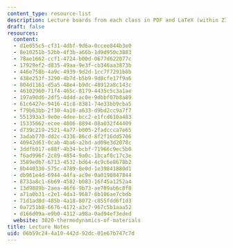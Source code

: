 ```yaml
---
content_type: resource-list
description: Lecture boards from each class in PDF and LaTeX (within ZIP) format
draft: false
resources:
  content:
  - d1e055c5-cf31-4dbf-9d6a-0ccee044b3e0
  - 8e10251b-52bb-4f3b-a66b-1d9d950c3883
  - 78ae1662-ccf1-4724-b00d-0677d622077c
  - 17929ef2-d835-49aa-9e3f-cb346aa3873b
  - 446e758b-4a9c-4939-9d2d-1cc7f7291b8b
  - 438e253f-3290-4b7d-b5b9-9d8cfe17f9a6
  - 804d1161-d5a5-48e4-b9dc-48912a8c143c
  - 46102960-71f4-465c-8179-4435c5c3a1ae
  - 197a90d6-2df5-4d4d-ac0e-9dbbf07b8a89
  - 61c6427e-9416-41c8-8381-74e33bb9cba5
  - f79b63bb-2f30-4a10-a633-d9bd2cc9a7f7
  - 551393a3-9e0e-4dee-bcc2-e1fcd610a483
  - 15335662-ecee-4006-8894-08a032f44409
  - d739c219-2521-4a77-b005-2fadccca7e65
  - 3adab770-dd2c-4336-86cd-8f2f16dd5706
  - 40942d61-0cab-4ba6-a2bd-ad09e3d2078c
  - 3ddfb017-e88f-4b34-bcbf-71966c9ec5b0
  - f6ad996f-2c89-4854-9a0c-1bcaf0c17c3e
  - 3589e0b7-6713-4532-bd64-4c9c6e8678b2
  - 8b440330-575c-4789-8e0d-1e39841880d1
  - db961e4d-6944-44fa-ac9e-0a0190847844
  - 8733a8c1-6b69-4582-b083-16f45a1252a4
  - 13d9889b-2aea-46f6-9b73-ae789ab6c8f8
  - a71a0b31-c2e1-4da3-9687-8b106ae7cbdb
  - 71d1ad8d-485b-4a18-8072-c855fdd6f1d3
  - 0a7251b8-6676-4172-a3c7-967c5b1aaa52
  - d166d09a-e9b0-4312-a98a-0ad94ef3eded
  website: 3020-thermodynamics-of-materials
title: Lecture Notes
uid: 06b59c24-4a10-442d-92dc-01e67b747c7d
---
```

